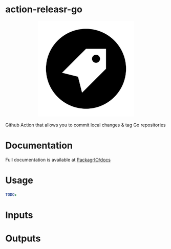 # action-releasr-go

<p align="center">
  <a href="https://github.com/PackagrIO/docs">
  <img width="300" alt="portfolio_view" src="https://github.com/PackagrIO/releasr/raw/master/images/releasr.png">
  </a>
</p>

Github Action that allows you to commit local changes & tag Go repositories

# Documentation
Full documentation is available at [PackagrIO/docs](https://github.com/PackagrIO/docs)

# Usage

```yaml
TODO:
```

# Inputs

# Outputs
